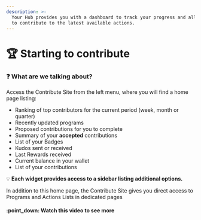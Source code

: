 ```yaml
---
description: >-
  Your Hub provides you with a dashboard to track your progress and allows you
  to contribute to the latest available actions.
---
```


# 🏆 Starting to contribute

### :question: What are we talking about?

Access the Contribute Site from the left menu, where you will find a home page listing:

* Ranking of top contributors for the current period (week, month or quarter)
* Recently updated programs
* Proposed contributions for you to complete
* Summary of your **accepted** contributions
* List of your Badges
* Kudos sent or received
* Last Rewards received
* Current balance in your wallet
* List of your contributions

:bulb: **Each widget provides access to a sidebar listing additional options.**

In addition to this home page, the Contribute Site gives you direct access to Programs and Actions Lists in dedicated pages

#### :point\_down: Watch this video to see more

